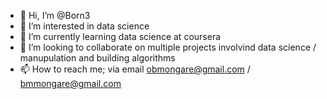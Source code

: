 - 👋 Hi, I’m @Born3
- 👀 I’m interested in data science
- 🌱 I’m currently learning data science at coursera
- 💞️ I’m looking to collaborate on multiple projects involvind data science / manupulation and building algorithms
- 📫 How to reach me; via email obmongare@gmail.com / bmmongare@gmail.com

<!---
Born3/Born3 is a ✨ special ✨ repository because its `README.md` (this file) appears on your GitHub profile.
You can click the Preview link to take a look at your changes.
--->
